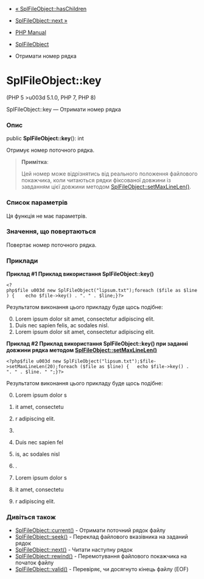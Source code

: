 - [« SplFileObject::hasChildren](splfileobject.haschildren.md)
- [SplFileObject::next »](splfileobject.next.md)

- [PHP Manual](index.md)
- [SplFileObject](class.splfileobject.md)
- Отримати номер рядка

# SplFileObject::key

(PHP 5 \>u003d 5.1.0, PHP 7, PHP 8)

SplFileObject::key — Отримати номер рядка

### Опис

public **SplFileObject::key**(): int

Отримує номер поточного рядка.

> **Примітка**:
>
> Цей номер може відрізнятись від реального положення файлового
> покажчика, коли читаються рядки фіксованої довжини із завданням цієї
> довжини методом
> [SplFileObject::setMaxLineLen()](splfileobject.setmaxlinelen.md).

### Список параметрів

Ця функція не має параметрів.

### Значення, що повертаються

Повертає номер поточного рядка.

### Приклади

**Приклад #1 Приклад використання **SplFileObject::key()****

` <?php$file u003d new SplFileObject("lipsum.txt");foreach ($file as $line) {    echo $file->key() . ". " . $line;}?> `

Результатом виконання цього прикладу буде щось подібне:

0. Lorem ipsum dolor sit amet, consectetur adipiscing elit.
1. Duis nec sapien felis, ac sodales nisl.
2. Lorem ipsum dolor sit amet, consectetur adipiscing elit.

**Приклад #2 Приклад використання **SplFileObject::key()** при заданні
довжини рядка методом
[SplFileObject::setMaxLineLen()](splfileobject.setmaxlinelen.md)**

` <?php$file u003d new SplFileObject("lipsum.txt");$file->setMaxLineLen(20);foreach ($file as $line) {   echo $file->key() . ". " . $line. "
";}?> `

Результатом виконання цього прикладу буде щось подібне:

0. Lorem ipsum dolor s
1. it amet, consectetu
2. r adipiscing elit.
3.

4. Duis nec sapien fel
5. is, ac sodales nisl
6. .

7. Lorem ipsum dolor s
8. it amet, consectetu
9. r adipiscing elit.

### Дивіться також

- [SplFileObject::current()](splfileobject.current.md) - Отримати
поточний рядок файлу
- [SplFileObject::seek()](splfileobject.seek.md) - Переклад файлового
вказівника на заданий рядок
- [SplFileObject::next()](splfileobject.next.md) - Читати наступну
рядок
- [SplFileObject::rewind()](splfileobject.rewind.md) - Перемотування
файлового покажчика на початок файлу
- [SplFileObject::valid()](splfileobject.valid.md) - Перевіряє,
чи досягнуто кінець файлу (EOF)
